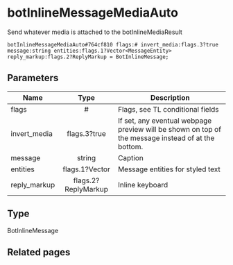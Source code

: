 # botInlineMessageMediaAuto
Send whatever media is attached to the botInlineMediaResult

```
botInlineMessageMediaAuto#764cf810 flags:# invert_media:flags.3?true message:string entities:flags.1?Vector<MessageEntity> reply_markup:flags.2?ReplyMarkup = BotInlineMessage;
```

## Parameters
| Name | Type | Description |
| ---- | :----: | ----------- |
| flags | # | Flags, see TL conditional fields |
| invert_media | flags.3?true | If set, any eventual webpage preview will be shown on top of the message instead of at the bottom. |
| message | string | Caption |
| entities | flags.1?Vector<MessageEntity> | Message entities for styled text |
| reply_markup | flags.2?ReplyMarkup | Inline keyboard |


## Type
BotInlineMessage

## Related pages
